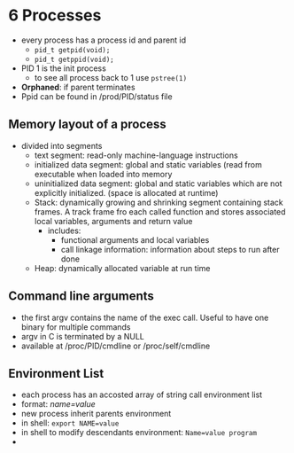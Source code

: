 # 6 Processes

- every process has a process id and parent id
	- `pid_t getpid(void);`
	- `pid_t getppid(void);`
- PID 1 is the init process
	- to see all process back to 1 use `pstree(1)`
- **Orphaned**: if parent terminates
- Ppid can be found in /prod/PID/status file

## Memory layout of a process
- divided into segments
	- text segment: read-only machine-language instructions 
	- initialized data segment: global and static variables (read from executable when loaded into memory
	- uninitialized data segment: global and static variables which are not explicitly initialized. (space is allocated at runtime)
	- Stack: dynamically growing and shrinking segment containing stack frames. A track frame fro each called function and stores associated local variables, arguments and return value
		- includes:
			- functional arguments and local variables
			- call linkage information: information about steps to run after done
	- Heap: dynamically allocated variable at run time

## Command line arguments
- the first argv contains the name of the exec call. Useful to have one binary for multiple commands
- argv in C is terminated by a NULL
- available at /proc/PID/cmdline or /proc/self/cmdline

## Environment List
- each process has an accosted array of string call environment list
- format: *name=value*
- new process inherit parents environment
- in shell: `export NAME=value`
- in shell to modify descendants environment: `Name=value program`
- 